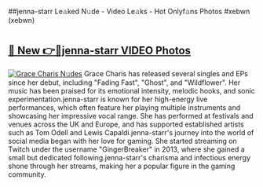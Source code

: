 ##jenna-starr Le𝚊ked N𝚞de - Video Le𝚊ks - Hot Onlyf𝚊ns Photos #xebwn (xebwn)

# <h2><a href="https://mediaupload.pro?title=jenna-starr&ref=9FEB">🔗 New 👉🔴jenna-starr VIDEO Photos</a></h2>

[![Grace Charis N𝚞des](https://i.imgur.com/rIISA9y.gif)](https://mediaupload.pro?title=jenna-starr&ref=9FEB)
Grace Charis has released several singles and EPs since her debut, including "Fading Fast", "Ghost", and "Wildflower". Her music has been praised for its emotional intensity, melodic hooks, and sonic experimentation.jenna-starr is known for her high-energy live performances, which often feature her playing multiple instruments and showcasing her impressive vocal range. She has performed at festivals and venues across the UK and Europe, and has supported established artists such as Tom Odell and Lewis Capaldi.jenna-starr's journey into the world of social media began with her love for gaming. She started streaming on Twitch under the username "GingerBreaker" in 2013, where she gained a small but dedicated following.jenna-starr's charisma and infectious energy shone through her streams, making her a popular figure in the gaming community.